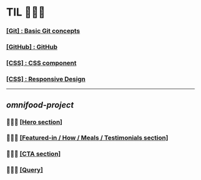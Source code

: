 # TIL 🏃🏻‍♀️

### [\[Git\] : Basic Git concepts](./Git/4.17/Basic.md)

### [\[GitHub\] : GitHub ](./Git/4.21/gitHub.md)

### [\[CSS\] : CSS component ](https://github.com/itdorok/css-component-practice)

### [\[CSS\] : Responsive Design ](./Responsive/README.md)

---

## **_omnifood-project_**

### 👩🏻‍💻 [\[Hero section\]](./omnifood--hero/README.md)

### 👩🏻‍💻 [\[Featured-in / How / Meals / Testimonials section\]](./omnifood--meals/README.md)

### 👩🏻‍💻 [\[CTA section\]](./omnifood--cta/README.md)

### 👩🏻‍💻 [\[Query\]](./omnifood--query/README.md)
